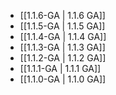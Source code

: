 - [[1.1.6-GA | 1.1.6 GA]]
- [[1.1.5-GA | 1.1.5 GA]]
- [[1.1.4-GA | 1.1.4 GA]]
- [[1.1.3-GA | 1.1.3 GA]]
- [[1.1.2-GA | 1.1.2 GA]]
- [[1.1.1-GA | 1.1.1 GA]]
- [[1.1.0-GA | 1.1.0 GA]]
